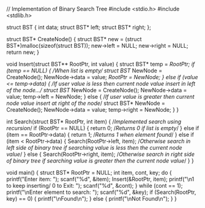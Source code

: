 // Implementation of Binary Search Tree
#include <stdio.h>
#include <stdlib.h>

struct BST {
    int data;
    struct BST* left;
    struct BST* right;
};

struct BST* CreateNode() {
    struct BST* new = (struct BST*)malloc(sizeof(struct BST));
    new->left = NULL;
    new->right = NULL;
    return new;
}

void Insert(struct BST** RootPtr, int value) {
    struct BST* temp = *RootPtr;
    if (temp == NULL) {
        /*When list is empty*/
        struct BST* NewNode = CreateNode();
        NewNode->data = value;
        *RootPtr = NewNode;
    } else if (value <= temp->data) {
        /*If user value is less then current node value insert in left of the node...*/
        struct BST* NewNode = CreateNode();
        NewNode->data = value;
        temp->left = NewNode;
    } else {
        /*If user value is greater then current node value insert at right of the node*/
        struct BST* NewNode = CreateNode();
        NewNode->data = value;
        temp->right = NewNode;
    }
}

int Search(struct BST* RootPtr, int item) {
    /*Implemented search using recursion*/
    if (RootPtr == NULL) {
        return 0; /*Returns 0 if list is empty*/
    } else if (item == RootPtr->data) {
        return 1; /*Returns 1 when element found*/
    } else if (item < RootPtr->data) {
        Search(RootPtr->left, item); /*Otherwise search in left side of binary tree if searching value is less then the current node value*/
    } else {
        Search(RootPtr->right, item); /*Otherwise search in right side of binary tree if searching value is greater then the current node value*/
    }
}

void main() {
    struct BST* RootPtr = NULL;
    int item, cont, key;
    do {
        printf("Enter item: ");
        scanf("%d", &item);
        Insert(&RootPtr, item);
        printf("\n1 to keep inserting/ 0 to Exit: ");
        scanf("%d", &cont);
    } while (cont == 1);
    printf("\nEnter element to search: ");
    scanf("%d", &key);
    if (Search(RootPtr, key) == 0) {
        printf("\nFound\n");
    } else {
        printf("\nNot Found\n");
    }
}